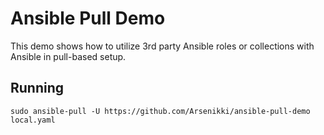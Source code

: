 # Ansible Pull Demo

This demo shows how to utilize 3rd party Ansible roles or collections with Ansible in pull-based setup.

## Running

```
sudo ansible-pull -U https://github.com/Arsenikki/ansible-pull-demo local.yaml
```
